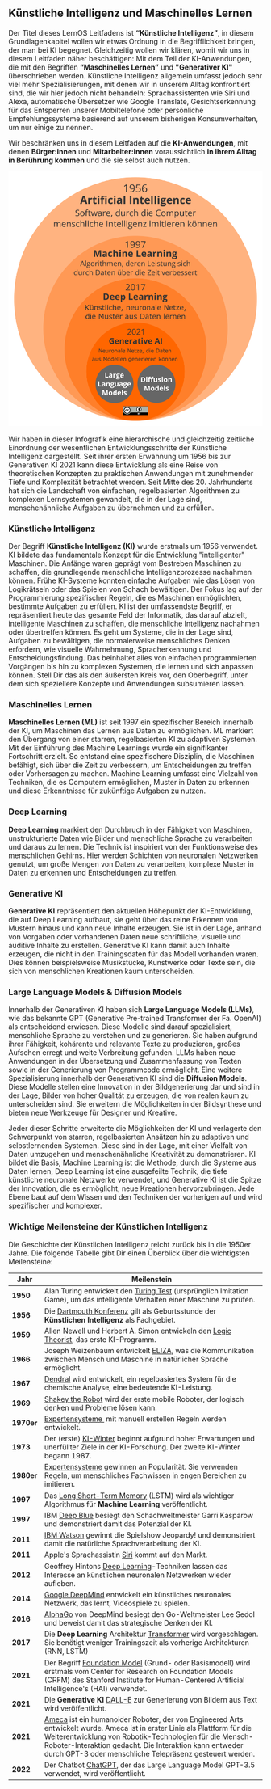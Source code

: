 ## Künstliche Intelligenz und Maschinelles Lernen

Der Titel dieses  LernOS Leitfadens ist **“Künstliche Intelligenz”**, in diesem Grundlagenkapitel wollen wir etwas Ordnung in die Begrifflichkeit bringen, der man bei KI begegnet. Gleichzeitig wollen wir klären, womit wir uns in diesem Leitfaden näher beschäftigen: Mit dem Teil der KI-Anwendungen, die mit den Begriffen **“Maschinelles Lernen”** und **"Generativer KI"** überschrieben werden. Künstliche Intelligenz allgemein umfasst jedoch sehr viel mehr Spezialisierungen, mit denen wir in unserem Alltag konfrontiert sind, die wir hier jedoch nicht behandeln: Sprachassistenten wie Siri und Alexa, automatische Übersetzer wie Google Translate, Gesichtserkennung für das Entsperren unserer Mobiltelefone oder persönliche Empfehlungssysteme basierend auf unserem bisherigen Konsumverhalten, um nur einige zu nennen.

Wir beschränken uns in diesem Leitfaden auf die **KI-Anwendungen**, mit denen **Bürger:innen** und **Mitarbeiter:innen** voraussichtlich **in ihrem Alltag in Berührung kommen** und die sie selbst auch nutzen.

![Künstliche Intelligenz von 1956 bis heute](./images/lernos-ki-spiegelei.png)

Wir haben in dieser Infografik eine hierarchische und gleichzeitig zeitliche Einordnung der wesentlichen Entwicklungsschritte der Künstliche Intelligenz dargestellt.  Seit ihrer ersten Erwähnung um 1956 bis zur Generativen KI 2021 kann diese Entwicklung als eine Reise von theoretischen Konzepten zu praktischen Anwendungen mit zunehmender Tiefe und Komplexität betrachtet werden. Seit Mitte des 20. Jahrhunderts hat sich die Landschaft von einfachen, regelbasierten Algorithmen zu komplexen Lernsystemen gewandelt, die in der Lage sind, menschenähnliche Aufgaben zu übernehmen und zu erfüllen.

### Künstliche Intelligenz

Der Begriff **Künstliche Intelligenz (KI)** wurde erstmals um 1956 verwendet. KI bildete das fundamentale Konzept für die Entwicklung "intelligenter" Maschinen. Die Anfänge waren geprägt vom Bestreben Maschinen zu schaffen, die grundlegende menschliche Intelligenzprozesse nachahmen können. Frühe KI-Systeme konnten einfache Aufgaben wie das Lösen von Logikrätseln oder das Spielen von Schach bewältigen. Der Fokus lag auf der Programmierung spezifischer Regeln, die es Maschinen ermöglichten, bestimmte Aufgaben zu erfüllen. KI ist der umfassendste Begriff, er repräsentiert heute das gesamte Feld der Informatik, das darauf abzielt, intelligente Maschinen zu schaffen, die menschliche Intelligenz nachahmen oder übertreffen können. Es geht um Systeme, die in der Lage sind, Aufgaben zu bewältigen, die normalerweise menschliches Denken erfordern, wie visuelle Wahrnehmung, Spracherkennung und Entscheidungsfindung. Das beinhaltet alles von einfachen programmierten Vorgängen bis hin zu komplexen Systemen, die lernen und sich anpassen können. Stell Dir das als den äußersten Kreis vor, den Oberbegriff, unter dem sich speziellere Konzepte und Anwendungen subsumieren lassen.

### Maschinelles Lernen

**Maschinelles Lernen (ML)** ist seit 1997 ein spezifischer Bereich innerhalb der KI, um Maschinen das Lernen aus Daten zu ermöglichen. ML markiert den Übergang von einer starren, regelbasierten KI zu adaptiven Systemen. Mit der Einführung des Machine Learnings wurde ein signifikanter Fortschritt erzielt. So entstand eine spezifischere Disziplin, die Maschinen befähigt, sich über die Zeit zu verbessern, um Entscheidungen zu treffen oder Vorhersagen zu machen. Machine Learning umfasst eine Vielzahl von Techniken, die es Computern ermöglichen, Muster in Daten zu erkennen und diese Erkenntnisse für zukünftige Aufgaben zu nutzen.

### Deep Learning

**Deep Learning** markiert den Durchbruch in der Fähigkeit von Maschinen, unstrukturierte Daten wie Bilder und menschliche Sprache zu verarbeiten und daraus zu lernen. Die Technik ist inspiriert von der Funktionsweise des menschlichen Gehirns. Hier werden Schichten von neuronalen Netzwerken genutzt, um große Mengen von Daten zu verarbeiten, komplexe Muster in Daten zu erkennen und Entscheidungen zu treffen.

### Generative KI

**Generative KI** repräsentiert den aktuellen Höhepunkt der KI-Entwicklung, die auf Deep Learning aufbaut, sie geht über das reine Erkennen von Mustern hinaus und kann neue Inhalte erzeugen. Sie ist in der Lage, anhand von Vorgaben oder vorhandenen Daten neue schriftliche, visuelle und auditive Inhalte zu erstellen. Generative KI kann damit auch Inhalte erzeugen, die nicht in den Trainingsdaten für das Modell vorhanden waren. Dies können beispielsweise Musikstücke, Kunstwerke oder Texte sein, die sich von menschlichen Kreationen kaum unterscheiden.

### Large Language Models & Diffusion Models

Innerhalb der Generativen KI haben sich **Large Language Models (LLMs)**, wie das bekannte GPT (Generative Pre-trained Transformer der Fa. OpenAI) als entscheidend erwiesen. Diese Modelle sind darauf spezialisiert, menschliche Sprache zu verstehen und zu generieren. Sie haben aufgrund ihrer Fähigkeit, kohärente und relevante Texte zu produzieren, großes Aufsehen erregt und weite Verbreitung gefunden. LLMs haben neue Anwendungen in der Übersetzung und Zusammenfassung von Texten sowie in der Generierung von Programmcode ermöglicht. Eine weitere Spezialisierung innerhalb der Generativen KI sind die **Diffusion Models**. Diese Modelle stellen eine Innovation in der Bildgenerierung dar und sind in der Lage, Bilder von hoher Qualität zu erzeugen, die von realen kaum zu unterscheiden sind. Sie erweitern die Möglichkeiten in der Bildsynthese und bieten neue Werkzeuge für Designer und Kreative.

Jeder dieser Schritte erweiterte die Möglichkeiten der KI und verlagerte den Schwerpunkt von starren, regelbasierten Ansätzen hin zu adaptiven und selbstlernenden Systemen. Diese sind in der Lage, mit einer Vielfalt von Daten umzugehen und menschenähnliche Kreativität zu demonstrieren. KI bildet die Basis, Machine Learning ist die Methode, durch die Systeme aus Daten lernen, Deep Learning ist eine ausgefeilte Technik, die tiefe künstliche neuronale Netzwerke verwendet, und Generative KI ist die Spitze der Innovation, die es ermöglicht, neue Kreationen hervorzubringen. Jede Ebene baut auf dem Wissen und den Techniken der vorherigen auf und wird spezifischer und komplexer.

### Wichtige Meilensteine der Künstlichen Intelligenz

Die Geschichte der Künstlichen Intelligenz reicht zurück bis in die 1950er Jahre. Die folgende Tabelle gibt Dir einen Überblick über die wichtigsten Meilensteine:

| Jahr             | Meilenstein                                                                                                                                                                                                                                                                                                                                                |
| ---------------- | ---------------------------------------------------------------------------------------------------------------------------------------------------------------------------------------------------------------------------------------------------------------------------------------------------------------------------------------------------------- |
| **1950**         | Alan Turing entwickelt den [Turing Test](https://en.wikipedia.org/wiki/Turing_test) (ursprünglich Imitation Game), um das intelligente Verhalten einer Maschine zu prüfen.                                                                                                                                                                                 |
| **1956**         | Die [Dartmouth Konferenz](https://en.wikipedia.org/wiki/Dartmouth_Conference) gilt als Geburtsstunde der **Künstlichen Intelligenz** als Fachgebiet.                                                                                                                                                                                                       |
| **1959**         | Allen Newell und Herbert A. Simon entwickeln den [Logic Theorist](https://en.wikipedia.org/wiki/Logic_Theorist), das erste KI-Programm.                                                                                                                                                                                                                    |
| **1966**         | Joseph Weizenbaum entwickelt [ELIZA](https://en.wikipedia.org/wiki/ELIZA), was die Kommunikation zwischen Mensch und Maschine in natürlicher Sprache ermöglicht.                                                                                                                                                                                           |
| **1967**         | [Dendral](https://en.wikipedia.org/wiki/Dendral) wird entwickelt, ein regelbasiertes System für die chemische Analyse, eine bedeutende KI-Leistung.                                                                                                                                                                                                        |
| **1969**         | [Shakey the Robot](https://en.wikipedia.org/wiki/Shakey_the_robot) wird der erste mobile Roboter, der logisch denken und Probleme lösen kann.                                                                                                                                                                                                              |
| **1970er**       | [Expertensysteme ](https://en.wikipedia.org/wiki/Expert_system) mit manuell erstellen Regeln werden entwickelt.                                                                                                                                                                                                                                            |
| **1973**         | Der (erste) [KI-Winter](https://en.wikipedia.org/wiki/AI_winter) beginnt aufgrund hoher Erwartungen und unerfüllter Ziele in der KI-Forschung. Der zweite KI-Winter begann 1987.                                                                                                                                                                           |
| **1980er**       | [Expertensysteme](https://en.wikipedia.org/wiki/Expert_system) gewinnen an Popularität. Sie verwenden Regeln, um menschliches Fachwissen in engen Bereichen zu imitieren.                                                                                                                                                                                  |
| **1997**         | Das [Long Short-Term Memory](https://en.wikipedia.org/wiki/Long_short-term_memory) (LSTM) wird als wichtiger Algorithmus für **Machine Learning** veröffentlicht.                                                                                                                                                                                          |
| **1997**         | IBM [Deep Blue](https://en.wikipedia.org/wiki/Deep_Blue_(chess_computer)) besiegt den Schachweltmeister Garri Kasparow und demonstriert damit das Potenzial der KI.                                                                                                                                                                                        |
| **2011**         | [IBM Watson](https://en.wikipedia.org/wiki/IBM_Watson) gewinnt die Spielshow Jeopardy! und demonstriert damit die natürliche Sprachverarbeitung der KI.                                                                                                                                                                                                    |
| **2011**         | Apple's Sprachassistin [Siri](https://en.wikipedia.org/wiki/Siri) kommt auf den Markt.                                                                                                                                                                                                                                                                     |
| **2012**         | Geoffrey Hintons [Deep Learning](https://en.wikipedia.org/wiki/Deep_learning)-Techniken lassen das Interesse an künstlichen neuronalen Netzwerken wieder aufleben.                                                                                                                                                                                                     |
| **2014**         | [Google DeepMind](https://en.wikipedia.org/wiki/Google_DeepMind) entwickelt ein künstliches neuronales Netzwerk, das lernt, Videospiele zu spielen.                                                                                                                                                                                                                    |
| **2016**         | [AlphaGo](https://en.wikipedia.org/wiki/AlphaGo) von DeepMind besiegt den Go-Weltmeister Lee Sedol und beweist damit das strategische Denken der KI.                                                                                                                                                                                                       |
| **2017**         | Die **Deep Learning** Architektur [Transformer](https://en.wikipedia.org/wiki/Transformer_(machine-learning_model)) wird vorgeschlagen. Sie benötigt weniger Trainingszeit als vorherige Architekturen (RNN, LSTM)                                                                                                                                        |
| **2021**         | Der Begriff [Foundation Model](https://en.wikipedia.org/wiki/Foundation_models) (Grund- oder Basismodell) wird erstmals vom Center for Research on Foundation Models (CRFM) des Stanford Institute for Human-Centered Artificial Intelligence's (HAI) verwendet.                                                                                           |
| **2021**         | Die **Generative KI** [DALL-E](https://en.wikipedia.org/wiki/DALL-E) zur Generierung von Bildern aus Text wird veröffentlicht.                                                                                                                                                                                                                             |
| **2021**         | [Ameca](https://en.wikipedia.org/wiki/Ameca_(robot)) ist ein humanoider Roboter, der von Engineered Arts entwickelt wurde. Ameca ist in erster Linie als Plattform für die Weiterentwicklung von Robotik-Technologien für die Mensch-Roboter-Interaktion gedacht. Die Interaktion kann entweder durch GPT-3 oder menschliche Telepräsenz gesteuert werden. |
| **2022**         | Der Chatbot [ChatGPT](https://en.wikipedia.org/wiki/ChatGPT), der das Large Language Model GPT-3.5 verwendet, wird veröffentlicht.                                                                                                                                                                                                                         |
